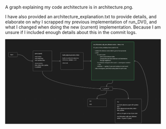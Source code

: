 A graph explaining my code architecture is in architecture.png.

I have also provided an architecture_explanation.txt to provide details, 
and elaborate on why I scrapped my previous implementation of run_DV(),
and what I changed when doing the new (current) implementation.
Because I am unsure if I included enough details about this in the commit logs.

![Architecture](architecture.png)